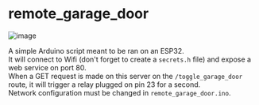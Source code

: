 # remote_garage_door
![image](https://user-images.githubusercontent.com/8344492/166564127-b232684c-c1e0-4898-9a14-d1aff1b58bef.png)

A simple Arduino script meant to be ran on an ESP32.  
It will connect to Wifi (don't forget to create a `secrets.h` file) and expose a web service on port 80.  
When a GET request is made on this server on the `/toggle_garage_door` route, it will trigger a relay plugged on pin 23 for a second.  
Network configuration must be changed in `remote_garage_door.ino`.
